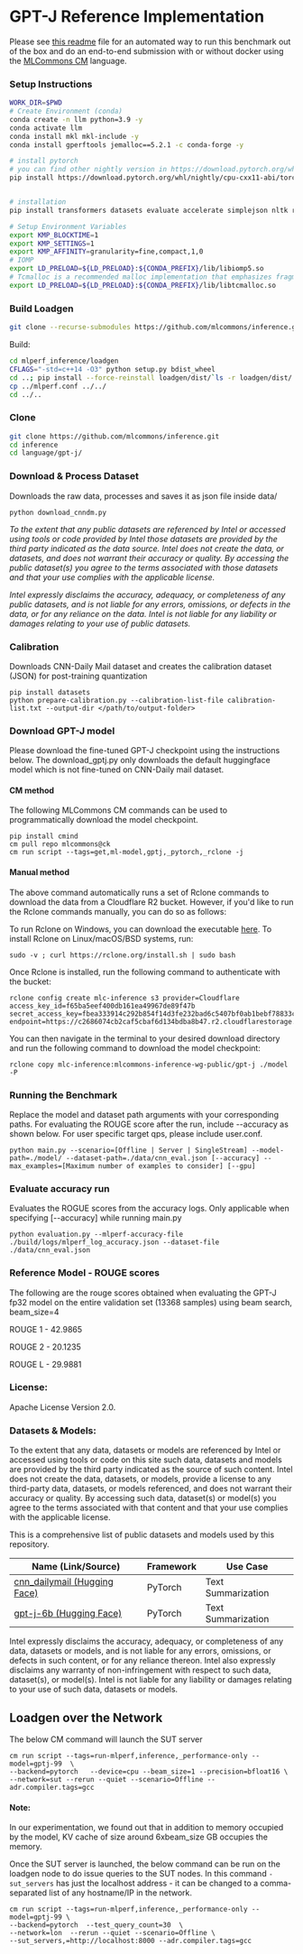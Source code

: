 # GPT-J Reference Implementation

Please see [this readme](README_cm.md) file for an automated way to run this benchmark out of the box and do an end-to-end submission with or without docker using the [MLCommons CM](https://github.com/mlcommons/ck/tree/master/cm) language.

### Setup Instructions

```bash
WORK_DIR=$PWD
# Create Environment (conda)
conda create -n llm python=3.9 -y
conda activate llm
conda install mkl mkl-include -y
conda install gperftools jemalloc==5.2.1 -c conda-forge -y

# install pytorch
# you can find other nightly version in https://download.pytorch.org/whl/nightly/
pip install https://download.pytorch.org/whl/nightly/cpu-cxx11-abi/torch-2.0.0.dev20230228%2Bcpu.cxx11.abi-cp39-cp39-linux_x86_64.whl


# installation
pip install transformers datasets evaluate accelerate simplejson nltk rouge_score

# Setup Environment Variables
export KMP_BLOCKTIME=1
export KMP_SETTINGS=1
export KMP_AFFINITY=granularity=fine,compact,1,0
# IOMP
export LD_PRELOAD=${LD_PRELOAD}:${CONDA_PREFIX}/lib/libiomp5.so
# Tcmalloc is a recommended malloc implementation that emphasizes fragmentation avoidance and scalable concurrency support.
export LD_PRELOAD=${LD_PRELOAD}:${CONDA_PREFIX}/lib/libtcmalloc.so
```
### Build Loadgen
```sh
git clone --recurse-submodules https://github.com/mlcommons/inference.git mlperf_inference
```

Build:

```sh
cd mlperf_inference/loadgen
CFLAGS="-std=c++14 -O3" python setup.py bdist_wheel
cd ..; pip install --force-reinstall loadgen/dist/`ls -r loadgen/dist/ | head -n1` ; cd -
cp ../mlperf.conf ../../
cd ../..
```
### Clone 
```sh
git clone https://github.com/mlcommons/inference.git
cd inference
cd language/gpt-j/
```


### Download & Process Dataset
Downloads the raw data, processes and saves it as json file inside data/
```
python download_cnndm.py
```

_To the extent that any public datasets are referenced by Intel or accessed using tools or code provided by Intel those datasets are provided by the third party indicated as the data source. Intel does not create the data, or datasets, and does not warrant their accuracy or quality. By accessing the public dataset(s) you agree to the terms associated with those datasets and that your use complies with the applicable license._

_Intel expressly disclaims the accuracy, adequacy, or completeness of any public datasets, and is not liable for any errors, omissions, or defects in the data, or for any reliance on the data.  Intel is not liable for any liability or damages relating to your use of public datasets._

### Calibration
Downloads CNN-Daily Mail dataset and creates the calibration dataset (JSON) for post-training quantization
```
pip install datasets
python prepare-calibration.py --calibration-list-file calibration-list.txt --output-dir </path/to/output-folder>
```
### Download GPT-J model
Please download the fine-tuned GPT-J checkpoint using the instructions below. The download_gptj.py only downloads the default huggingface model which is not fine-tuned on CNN-Daily mail dataset. 

#### CM method

The following MLCommons CM commands can be used to programmatically download the model checkpoint. 

```
pip install cmind
cm pull repo mlcommons@ck
cm run script --tags=get,ml-model,gptj,_pytorch,_rclone -j
```

#### Manual method

The above command automatically runs a set of Rclone commands to download the data from a Cloudflare R2 bucket. However, if you'd like to run the Rclone commands manually, you can do so as follows:

To run Rclone on Windows, you can download the executable [here](https://rclone.org/install/#windows).
To install Rclone on Linux/macOS/BSD systems, run:
```
sudo -v ; curl https://rclone.org/install.sh | sudo bash
```
Once Rclone is installed, run the following command to authenticate with the bucket:
```
rclone config create mlc-inference s3 provider=Cloudflare access_key_id=f65ba5eef400db161ea49967de89f47b secret_access_key=fbea333914c292b854f14d3fe232bad6c5407bf0ab1bebf78833c2b359bdfd2b endpoint=https://c2686074cb2caf5cbaf6d134bdba8b47.r2.cloudflarestorage.com
```
You can then navigate in the terminal to your desired download directory and run the following command to download the model checkpoint:

```
rclone copy mlc-inference:mlcommons-inference-wg-public/gpt-j ./model -P
```


### Running the Benchmark
Replace the model and dataset path arguments with your corresponding paths. For evaluating the ROUGE score after the run, include --accuracy as shown below. For user specific target qps, please include user.conf.
```
python main.py --scenario=[Offline | Server | SingleStream] --model-path=./model/ --dataset-path=./data/cnn_eval.json [--accuracy] --max_examples=[Maximum number of examples to consider] [--gpu]
```
### Evaluate accuracy run 
Evaluates the ROGUE scores from the accuracy logs. Only applicable when specifying [--accuracy] while running main.py
```
python evaluation.py --mlperf-accuracy-file ./build/logs/mlperf_log_accuracy.json --dataset-file ./data/cnn_eval.json
```

### Reference Model - ROUGE scores
The following are the rouge scores obtained when evaluating the GPT-J fp32 model on the entire validation set (13368 samples) using beam search, beam_size=4

ROUGE 1 - 42.9865

ROUGE 2 - 20.1235

ROUGE L - 29.9881

### License:
Apache License Version 2.0.

### Datasets & Models:

To the extent that any data, datasets or models are referenced by Intel or accessed using tools or code on this site such data, datasets and models are provided by the third party indicated as the source of such content. Intel does not create the data, datasets, or models, provide a license to any third-party data, datasets, or models referenced, and does not warrant their accuracy or quality.  By accessing such data, dataset(s) or model(s) you agree to the terms associated with that content and that your use complies with the applicable license. 

This is a comprehensive list of public datasets and models used by this repository.

| Name (Link/Source) | Framework | Use Case |
|--------------------| --------- | -------- |
| [cnn_dailymail (Hugging Face)](https://huggingface.co/datasets/cnn_dailymail) | PyTorch | Text Summarization |
| [gpt-j-6b (Hugging Face)](https://huggingface.co/EleutherAI/gpt-j-6b) | PyTorch | Text Summarization |

Intel expressly disclaims the accuracy, adequacy, or completeness of any data, datasets or models, and is not liable for any errors, omissions, or defects in such content, or for any reliance thereon. Intel also expressly disclaims any warranty of non-infringement with respect to such data, dataset(s), or model(s). Intel is not liable for any liability or damages relating to your use of such data, datasets or models.


## Loadgen over the Network 

The below CM command will launch the SUT server

```
cm run script --tags=run-mlperf,inference,_performance-only --model=gptj-99  \
--backend=pytorch   --device=cpu --beam_size=1 --precision=bfloat16 \
--network=sut --rerun --quiet --scenario=Offline --adr.compiler.tags=gcc 
```

#### Note: 
In our experimentation, we found out that in addition to memory occupied by the model, KV cache of size around 6xbeam_size GB occupies the memory.

Once the SUT server is launched, the below command can be run on the loadgen node to do issue queries to the SUT nodes. In this command `-sut_servers` has just the localhost address - it can be changed to a comma-separated list of any hostname/IP in the network. 

```
cm run script --tags=run-mlperf,inference,_performance-only --model=gptj-99 \
--backend=pytorch  --test_query_count=30  \
--network=lon  --rerun --quiet --scenario=Offline \
--sut_servers,=http://localhost:8000 --adr.compiler.tags=gcc
```
